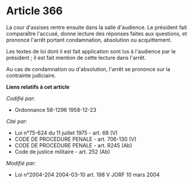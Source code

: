 # Article 366

La cour d'assises rentre ensuite dans la salle d'audience. Le président fait comparaître l'accusé, donne lecture des réponses
faites aux questions, et prononce l'arrêt portant condamnation, absolution ou acquittement.

Les textes de loi dont il est fait application sont lus à l'audience par le président ; il est fait mention de cette lecture
dans l'arrêt.

Au cas de condamnation ou d'absolution, l'arrêt se prononce sur la contrainte judiciaire.

**Liens relatifs à cet article**

_Codifié par_:

  - Ordonnance 58-1296 1958-12-23

_Cité par_:

  - Loi n°75-624 du 11 juillet 1975 - art. 68 (V)
  - CODE DE PROCEDURE PENALE - art. 706-130 (V)
  - CODE DE PROCEDURE PENALE - art. R245 (Ab)
  - Code de justice militaire - art. 252 (Ab)

_Modifié par_:

  - Loi n°2004-204 2004-03-10 art. 198 V JORF 10 mars 2004
